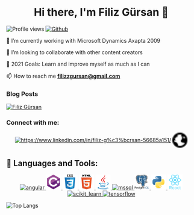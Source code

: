 ### <h1 align="center"> Hi there, I'm Filiz Gürsan 👋 </h1>

![Profile views](https://visitor-badge.laobi.icu/badge?page_id=Filizgursan)   [![Github](https://img.shields.io/github/followers/Filizgursan?label=Follow&style=social)](https://github.com/Filizgursan)

🔭 I’m currently working with Microsoft Dynamics Axapta 2009 

👯  I’m looking to collaborate with other content creators

🥅 2021 Goals: Learn and improve myself as much as I can

📫 How to reach me **filizzgursan@gmail.com**

### Blog Posts
<!-- BLOG-POST-LIST:START -->
[![Filiz Gürsan](https://github-readme-medium.vercel.app/?username=filizzgursan)](https://medium.com/@filizzgursan) 
<!-- BLOG-POST-LIST:END -->

<h3 align="left">Connect with me:</h3>
<p align="center">
<a href="https://www.linkedin.com/in/filiz-g%C3%BCrsan-56685a151/" target="blank"><img align="center" src="https://raw.githubusercontent.com/rahuldkjain/github-profile-readme-generator/master/src/images/icons/Social/linked-in-alt.svg" alt="https://www.linkedin.com/in/filiz-g%c3%bcrsan-56685a151/" height="40" width="40" /></a>
<a href="https://filizzgursan.medium.com/" target="blank"><img align="center" src="https://raw.githubusercontent.com/iconic/open-iconic/master/svg/globe.svg" alt="@filizgursan" height="40" width="40" /></a>
</p>

## 🧰 Languages and Tools:
<p align="center"> <a href="https://angular.io" target="_blank"> <img src="https://angular.io/assets/images/logos/angular/angular.svg" alt="angular" width="40" height="40"/> </a> <a href="https://www.w3schools.com/cs/" target="_blank"> <img src="https://raw.githubusercontent.com/devicons/devicon/master/icons/csharp/csharp-original.svg" alt="csharp" width="40" height="40"/> </a> <a href="https://www.w3schools.com/css/" target="_blank"> <img src="https://raw.githubusercontent.com/devicons/devicon/master/icons/css3/css3-original-wordmark.svg" alt="css3" width="40" height="40"/> </a> <a href="https://www.w3.org/html/" target="_blank"> <img src="https://raw.githubusercontent.com/devicons/devicon/master/icons/html5/html5-original-wordmark.svg" alt="html5" width="40" height="40"/> </a> <a href="https://www.java.com" target="_blank"> <img src="https://raw.githubusercontent.com/devicons/devicon/master/icons/java/java-original.svg" alt="java" width="40" height="40"/> </a> <a href="https://www.microsoft.com/en-us/sql-server" target="_blank"> <img src="https://www.svgrepo.com/show/303229/microsoft-sql-server-logo.svg" alt="mssql" width="40" height="40"/> </a> <a href="https://www.postgresql.org" target="_blank"> <img src="https://raw.githubusercontent.com/devicons/devicon/master/icons/postgresql/postgresql-original-wordmark.svg" alt="postgresql" width="40" height="40"/> </a> <a href="https://www.python.org" target="_blank"> <img src="https://raw.githubusercontent.com/devicons/devicon/master/icons/python/python-original.svg" alt="python" width="40" height="40"/> </a> <a href="https://reactjs.org/" target="_blank"> <img src="https://raw.githubusercontent.com/devicons/devicon/master/icons/react/react-original-wordmark.svg" alt="react" width="40" height="40"/> </a> <a href="https://scikit-learn.org/" target="_blank"> <img src="https://upload.wikimedia.org/wikipedia/commons/0/05/Scikit_learn_logo_small.svg" alt="scikit_learn" width="40" height="40"/> </a> <a href="https://www.tensorflow.org" target="_blank"> <img src="https://www.vectorlogo.zone/logos/tensorflow/tensorflow-icon.svg" alt="tensorflow" width="40" height="40"/> </a> </p>

![Top Langs](https://github-readme-stats.vercel.app/api/top-langs/?username=Filizgursan&theme=tokyonight)







